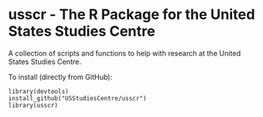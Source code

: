 # usscr - The R Package for the United States Studies Centre
A collection of scripts and functions to help with research at the United States Studies Centre.

To install (directly from GitHub):
```
library(devtools)
install_github("USStudiesCentre/usscr")
library(usscr)
```
